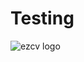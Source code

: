 # Testing
![ezcv logo](data:image/svg+xml;base64,PD94bWwgdmVyc2lvbj0iMS4wIiBzdGFuZGFsb25lPSJubyI/Pg0KPCFET0NUWVBFIHN2ZyBQVUJMSUMgIi0vL1czQy8vRFREIFNWRyAxLjEvL0VOIiAiaHR0cDovL3d3dy53My5vcmcvR3JhcGhpY3MvU1ZHLzEuMS9EVEQvc3ZnMTEuZHRkIj4NCjxzdmcgdmVyc2lvbj0iMS4xIiBiYXNlUHJvZmlsZT0iZnVsbCIgeG1sbnM9Imh0dHA6Ly93d3cudzMub3JnLzIwMDAvc3ZnIj4NCjxwb2x5Z29uIGlkPSJ0cmlhbmdsZSIgcG9pbnRzPSIwLDAgMCw1MCA1MCwwIiBmaWxsPSIjMDA5OTAwIiBzdHJva2U9IiMwMDQ0MDAiIGludmFsaWQ9IiI+PHNjcmlwdD5hbGVydCgxKTwvc2NyaXB0Pi8+DQo8L3N2Zz4NCg==)
